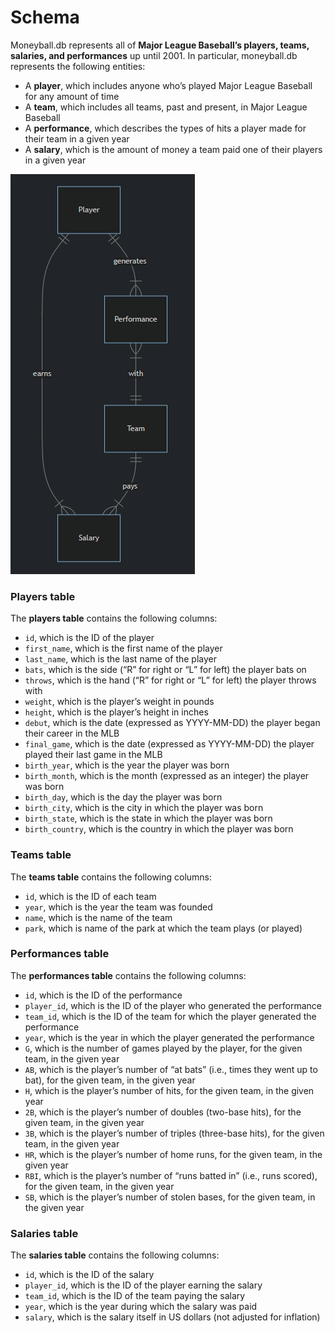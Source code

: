 # Schema

Moneyball.db represents all of **Major League Baseball’s players, teams, salaries, and performances** up until 2001. In particular, moneyball.db represents the following entities:

- A **player**, which includes anyone who’s played Major League Baseball for any amount of time
- A **team**, which includes all teams, past and present, in Major League Baseball
- A **performance**, which describes the types of hits a player made for their team in a given year
- A **salary**, which is the amount of money a team paid one of their players in a given year

![alt text](../imgs/MoneyBallSchema.png)

### Players table

The **players table** contains the following columns:

- `id`, which is the ID of the player
- `first_name`, which is the first name of the player
- `last_name`, which is the last name of the player
- `bats`, which is the side (“R” for right or “L” for left) the player bats on
- `throws`, which is the hand (“R” for right or “L” for left) the player throws with
- `weight`, which is the player’s weight in pounds
- `height`, which is the player’s height in inches
- `debut`, which is the date (expressed as YYYY-MM-DD) the player began their career in the MLB
- `final_game`, which is the date (expressed as YYYY-MM-DD) the player played their last game in the MLB
- `birth_year`, which is the year the player was born
- `birth_month`, which is the month (expressed as an integer) the player was born
- `birth_day`, which is the day the player was born
- `birth_city`, which is the city in which the player was born
- `birth_state`, which is the state in which the player was born
- `birth_country`, which is the country in which the player was born

### Teams table

The **teams table** contains the following columns:

- `id`, which is the ID of each team
- `year`, which is the year the team was founded
- `name`, which is the name of the team
- `park`, which is name of the park at which the team plays (or played)

### Performances table

The **performances table** contains the following columns:

- `id`, which is the ID of the performance
- `player_id`, which is the ID of the player who generated the performance
- `team_id`, which is the ID of the team for which the player generated the performance
- `year`, which is the year in which the player generated the performance
- `G`, which is the number of games played by the player, for the given team, in the given year
- `AB`, which is the player’s number of “at bats” (i.e., times they went up to bat), for the given team, in the given year
- `H`, which is the player’s number of hits, for the given team, in the given year
- `2B`, which is the player’s number of doubles (two-base hits), for the given team, in the given year
- `3B`, which is the player’s number of triples (three-base hits), for the given team, in the given year
- `HR`, which is the player’s number of home runs, for the given team, in the given year
- `RBI`, which is the player’s number of “runs batted in” (i.e., runs scored), for the given team, in the given year
- `SB`, which is the player’s number of stolen bases, for the given team, in the given year

### Salaries table

The **salaries table** contains the following columns:

- `id`, which is the ID of the salary
- `player_id`, which is the ID of the player earning the salary
- `team_id`, which is the ID of the team paying the salary
- `year`, which is the year during which the salary was paid
- `salary`, which is the salary itself in US dollars (not adjusted for inflation)